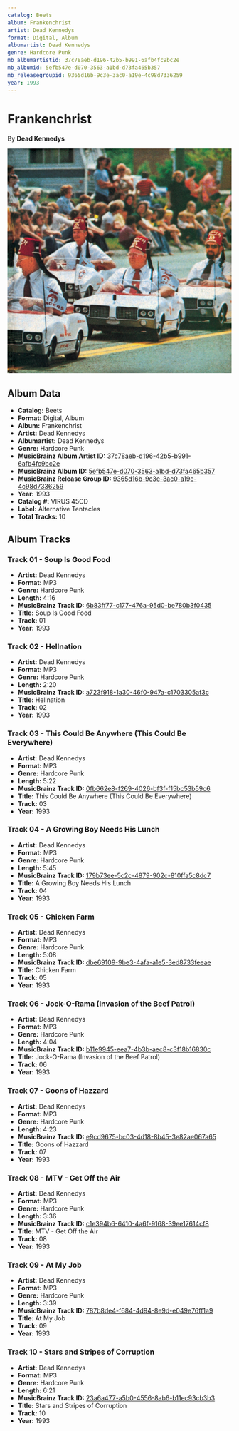 ```yaml
---
catalog: Beets
album: Frankenchrist
artist: Dead Kennedys
format: Digital, Album
albumartist: Dead Kennedys
genre: Hardcore Punk
mb_albumartistid: 37c78aeb-d196-42b5-b991-6afb4fc9bc2e
mb_albumid: 5efb547e-d070-3563-a1bd-d73fa465b357
mb_releasegroupid: 9365d16b-9c3e-3ac0-a19e-4c98d7336259
year: 1993
---
```


# Frankenchrist

By **Dead Kennedys**

![](../../assets/beetscovers/Dead_Kennedys-Frankenchrist.jpg)

## Album Data

- **Catalog:** Beets
- **Format:** Digital, Album
- **Album:** Frankenchrist
- **Artist:** Dead Kennedys
- **Albumartist:** Dead Kennedys
- **Genre:** Hardcore Punk
- **MusicBrainz Album Artist ID:** [37c78aeb-d196-42b5-b991-6afb4fc9bc2e](https://musicbrainz.org/artist/37c78aeb-d196-42b5-b991-6afb4fc9bc2e)
- **MusicBrainz Album ID:** [5efb547e-d070-3563-a1bd-d73fa465b357](https://musicbrainz.org/release/5efb547e-d070-3563-a1bd-d73fa465b357)
- **MusicBrainz Release Group ID:** [9365d16b-9c3e-3ac0-a19e-4c98d7336259](https://musicbrainz.org/release-group/9365d16b-9c3e-3ac0-a19e-4c98d7336259)
- **Year:** 1993
- **Catalog #:** VIRUS 45CD
- **Label:** Alternative Tentacles
- **Total Tracks:** 10

## Album Tracks

### Track 01 - Soup Is Good Food

- **Artist:** Dead Kennedys
- **Format:** MP3
- **Genre:** Hardcore Punk
- **Length:** 4:16
- **MusicBrainz Track ID:** [6b83ff77-c177-476a-95d0-be780b3f0435](https://musicbrainz.org/recording/6b83ff77-c177-476a-95d0-be780b3f0435)
- **Title:** Soup Is Good Food
- **Track:** 01
- **Year:** 1993

### Track 02 - Hellnation

- **Artist:** Dead Kennedys
- **Format:** MP3
- **Genre:** Hardcore Punk
- **Length:** 2:20
- **MusicBrainz Track ID:** [a723f918-1a30-46f0-947a-c1703305af3c](https://musicbrainz.org/recording/a723f918-1a30-46f0-947a-c1703305af3c)
- **Title:** Hellnation
- **Track:** 02
- **Year:** 1993

### Track 03 - This Could Be Anywhere (This Could Be Everywhere)

- **Artist:** Dead Kennedys
- **Format:** MP3
- **Genre:** Hardcore Punk
- **Length:** 5:22
- **MusicBrainz Track ID:** [0fb662e8-f269-4026-bf3f-f15bc53b59c6](https://musicbrainz.org/recording/0fb662e8-f269-4026-bf3f-f15bc53b59c6)
- **Title:** This Could Be Anywhere (This Could Be Everywhere)
- **Track:** 03
- **Year:** 1993

### Track 04 - A Growing Boy Needs His Lunch

- **Artist:** Dead Kennedys
- **Format:** MP3
- **Genre:** Hardcore Punk
- **Length:** 5:45
- **MusicBrainz Track ID:** [179b73ee-5c2c-4879-902c-810ffa5c8dc7](https://musicbrainz.org/recording/179b73ee-5c2c-4879-902c-810ffa5c8dc7)
- **Title:** A Growing Boy Needs His Lunch
- **Track:** 04
- **Year:** 1993

### Track 05 - Chicken Farm

- **Artist:** Dead Kennedys
- **Format:** MP3
- **Genre:** Hardcore Punk
- **Length:** 5:08
- **MusicBrainz Track ID:** [dbe69109-9be3-4afa-a1e5-3ed8733feeae](https://musicbrainz.org/recording/dbe69109-9be3-4afa-a1e5-3ed8733feeae)
- **Title:** Chicken Farm
- **Track:** 05
- **Year:** 1993

### Track 06 - Jock-O-Rama (Invasion of the Beef Patrol)

- **Artist:** Dead Kennedys
- **Format:** MP3
- **Genre:** Hardcore Punk
- **Length:** 4:04
- **MusicBrainz Track ID:** [b11e9945-eea7-4b3b-aec8-c3f18b16830c](https://musicbrainz.org/recording/b11e9945-eea7-4b3b-aec8-c3f18b16830c)
- **Title:** Jock-O-Rama (Invasion of the Beef Patrol)
- **Track:** 06
- **Year:** 1993

### Track 07 - Goons of Hazzard

- **Artist:** Dead Kennedys
- **Format:** MP3
- **Genre:** Hardcore Punk
- **Length:** 4:23
- **MusicBrainz Track ID:** [e9cd9675-bc03-4d18-8b45-3e82ae067a65](https://musicbrainz.org/recording/e9cd9675-bc03-4d18-8b45-3e82ae067a65)
- **Title:** Goons of Hazzard
- **Track:** 07
- **Year:** 1993

### Track 08 - MTV - Get Off the Air

- **Artist:** Dead Kennedys
- **Format:** MP3
- **Genre:** Hardcore Punk
- **Length:** 3:36
- **MusicBrainz Track ID:** [c1e394b6-6410-4a6f-9168-39ee17614cf8](https://musicbrainz.org/recording/c1e394b6-6410-4a6f-9168-39ee17614cf8)
- **Title:** MTV - Get Off the Air
- **Track:** 08
- **Year:** 1993

### Track 09 - At My Job

- **Artist:** Dead Kennedys
- **Format:** MP3
- **Genre:** Hardcore Punk
- **Length:** 3:39
- **MusicBrainz Track ID:** [787b8de4-f684-4d94-8e9d-e049e76ff1a9](https://musicbrainz.org/recording/787b8de4-f684-4d94-8e9d-e049e76ff1a9)
- **Title:** At My Job
- **Track:** 09
- **Year:** 1993

### Track 10 - Stars and Stripes of Corruption

- **Artist:** Dead Kennedys
- **Format:** MP3
- **Genre:** Hardcore Punk
- **Length:** 6:21
- **MusicBrainz Track ID:** [23a6a477-a5b0-4556-8ab6-b11ec93cb3b3](https://musicbrainz.org/recording/23a6a477-a5b0-4556-8ab6-b11ec93cb3b3)
- **Title:** Stars and Stripes of Corruption
- **Track:** 10
- **Year:** 1993

